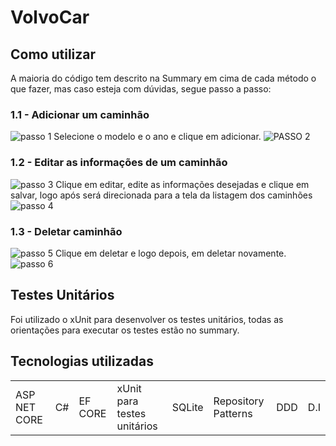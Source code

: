 # VolvoCar

## Como utilizar
A maioria do código tem descrito na Summary em cima de cada método o que fazer, mas caso esteja com dúvidas, segue passo a passo:

### 1.1 - Adicionar um caminhão
![passo 1](https://user-images.githubusercontent.com/49160989/138617274-14e2c072-9dfe-42c7-bf87-d4a1fb3915f1.png)
Selecione o modelo e o ano e clique em adicionar.
![PASSO 2](https://user-images.githubusercontent.com/49160989/138617376-c2b0823c-e8f5-48f4-92a2-978ea6b484e0.png)

### 1.2 - Editar as informações de um caminhão
![passo 3](https://user-images.githubusercontent.com/49160989/138617424-3aedd337-3573-4550-b3da-a2aab4d62fab.png)
Clique em editar, edite as informações desejadas e clique em salvar, logo após será direcionada para a tela da listagem dos caminhões
![passo 4](https://user-images.githubusercontent.com/49160989/138617470-3d262f8b-e56a-4384-a290-d10754261b5d.png)

### 1.3 - Deletar caminhão
![passo 5](https://user-images.githubusercontent.com/49160989/138617502-4b9c6c34-3a76-4f2d-b999-652b32eb22e6.png)
Clique em deletar e logo depois, em deletar novamente.
![passo 6](https://user-images.githubusercontent.com/49160989/138617526-d8777453-0b18-40de-8ffb-d6c188c87640.png)


## Testes Unitários 
Foi utilizado o xUnit para desenvolver os testes unitários, todas as orientações para executar os testes estão no summary.

## Tecnologias utilizadas

<table>
  <tr>
    <td>ASP NET CORE</td>
    <td>C#</td>
    <td>EF CORE</td>
    <td>xUnit para testes unitários</td>
    <td>SQLite</td>
    <td>Repository Patterns</td>
    <td>DDD</td>
    <td> D.I </td>
</table>
